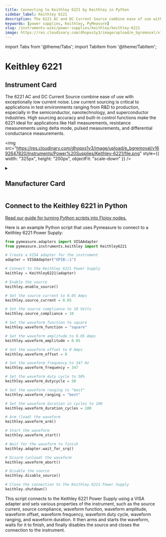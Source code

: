 ```yaml
---
title: Connecting to Keithley 6221 by Keithley in Python
sidebar_label: Keithley 6221
description: The 6221 AC and DC Current Source combine ease of use with exceptionally low current noise. Low current sourcing is critical to applications in test environments ranging from R&D to production, especially in the semiconductor, nanotechnology, and superconductor industries. High sourcing accuracy and built-in control functions make the 6221 ideal for applications like Hall measurements, resistance measurements using delta mode, pulsed measurements, and differential conductance measurements.
keywords: [power supplies, Keithley, PyMeasure]
slug: /instruments-wiki/power-supplies/keithley/keithley-6221
image: https://res.cloudinary.com/dhopxs1y3/image/upload/e_bgremoval/v1692647820/Instruments/Power%20Supplies/Keithley-6221/file.png
---
```


import Tabs from '@theme/Tabs';
import TabItem from '@theme/TabItem';

# Keithley 6221

## Instrument Card

<div className="flex">

<div>

The 6221 AC and DC Current Source combine ease of use with exceptionally low current noise. Low current sourcing is critical to applications in test environments ranging from R&D to production, especially in the semiconductor, nanotechnology, and superconductor industries. High sourcing accuracy and built-in control functions make the 6221 ideal for applications like Hall measurements, resistance measurements using delta mode, pulsed measurements, and differential conductance measurements.

</div>

<img src="https://res.cloudinary.com/dhopxs1y3/image/upload/e_bgremoval/v1692647820/Instruments/Power%20Supplies/Keithley-6221/file.png" style={{ width: "325px", height: "200px", objectFit: "scale-down" }} />

</div>

<details>
<summary><h2>Manufacturer Card</h2></summary>

<img src="https://res.cloudinary.com/dhopxs1y3/image/upload/v1692126010/Instruments/Vendor%20Logos/Keithley.png" style={{ width: "100%", height: "170px",objectFit: "scale-down" }} />

Keithley Instruments is a measurement and instrument company headquartered in Solon, Ohio, that develops, manufactures, markets, and sells data acquisition products, as well as complete systems for high-volume production and assembly testing. <a href="https://www.tek.com/en">Website</a>.

<ul>
  <li>Headquarters: Cleveland, Ohio, United States</li>
  <li>Yearly Revenue (millions, USD): 110.6</li>
</ul>
</details>

## Connect to the Keithley 6221 in Python

[Read our guide for turning Python scripts into Flojoy nodes.](https://docs.flojoy.ai/custom-nodes/creating-custom-node/)
<Tabs>
<TabItem value="PyMeasure" label="PyMeasure">

Here is an example Python script that uses Pymeasure to connect to a Keithley 6221 Power Supply:

```python
from pymeasure.adapters import VISAAdapter
from pymeasure.instruments.keithley import Keithley6221

# Create a VISA adapter for the instrument
adapter = VISAAdapter("GPIB::1")

# Connect to the Keithley 6221 Power Supply
keithley = Keithley6221(adapter)

# Enable the source
keithley.enable_source()

# Set the source current to 0.05 Amps
keithley.source_current = 0.05

# Set the source compliance to 10 Volts
keithley.source_compliance = 10

# Set the waveform function to square
keithley.waveform_function = "square"

# Set the waveform amplitude to 0.05 Amps
keithley.waveform_amplitude = 0.05

# Set the waveform offset to 0 Amps
keithley.waveform_offset = 0

# Set the waveform frequency to 347 Hz
keithley.waveform_frequency = 347

# Set the waveform duty cycle to 50%
keithley.waveform_dutycycle = 50

# Set the waveform ranging to "best"
keithley.waveform_ranging = "best"

# Set the waveform duration in cycles to 100
keithley.waveform_duration_cycles = 100

# Arm (load) the waveform
keithley.waveform_arm()

# Start the waveform
keithley.waveform_start()

# Wait for the waveform to finish
keithley.adapter.wait_for_srq()

# Disarm (unload) the waveform
keithley.waveform_abort()

# Disable the source
keithley.disable_source()

# Close the connection to the Keithley 6221 Power Supply
keithley.shutdown()
```

This script connects to the Keithley 6221 Power Supply using a VISA adapter and sets various properties of the instrument, such as the source current, source compliance, waveform function, waveform amplitude, waveform offset, waveform frequency, waveform duty cycle, waveform ranging, and waveform duration. It then arms and starts the waveform, waits for it to finish, and finally disables the source and closes the connection to the instrument.

</TabItem>
</Tabs>